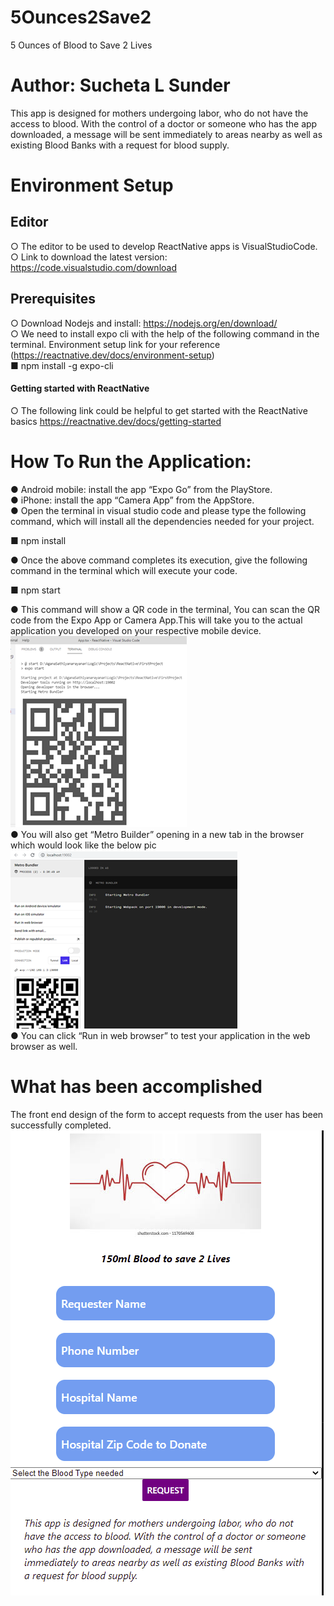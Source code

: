 # 5Ounces2Save2
5 Ounces of Blood to Save 2 Lives
# Author: Sucheta L Sunder
This app is designed for mothers undergoing labor, who do not have the access to blood. With the control of a doctor or someone who has the app downloaded, a message will be 
sent immediately to areas nearby as well as existing Blood Banks with a request for blood supply.

# Environment Setup
## Editor
○	The editor to be used to develop ReactNative apps is VisualStudioCode. <br />
○	Link to download the latest version: https://code.visualstudio.com/download <br />
## Prerequisites
○	Download Nodejs and install: https://nodejs.org/en/download/ <br />
○	We need to install expo cli with the help of the following command in the terminal. Environment setup link for your reference (https://reactnative.dev/docs/environment-setup) <br />
■	npm install -g expo-cli
<br />
#### Getting started with ReactNative 
○	The following link could be helpful to get started with the ReactNative basics https://reactnative.dev/docs/getting-started <br />

# How To Run the Application: 
●	Android mobile: install the app “Expo Go” from the PlayStore.<br />
●	iPhone: install the app “Camera App” from the AppStore. <br />
●	Open the terminal in visual studio code and please type the following command, which will install all the dependencies needed for your project.<br />

■ npm install <br />

●	Once the above command completes its execution, give the following command in the terminal which will execute your code. <br />

■ npm start <br />

●	This command will show a QR code in the terminal, You can scan the QR code from the Expo App or Camera App.This will take you to the actual application you developed on your respective mobile device. <br />
![Screenshot](QRCode.png) <br />
●	You will also get “Metro Builder” opening in a new tab in the browser which would look like the below pic </br>
![Screenshot](MetroBuilder.png) </br>
●	You can click “Run in web browser” to test your application in the web browser as well. <br />

# What has been accomplished
The front end design of the form to accept requests from the user has been successfully completed. <br/>
![Screenshot](AppV1.0.png) </br>
